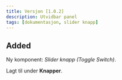 ```yaml
---
title: Versjon [1.0.2]
description: Utvidbar panel
tags: [dokumentasjon, slider knapp]
---
```


## Added

Ny komponent: _Slider knapp (Toggle Switch)_.

Lagt til under **Knapper**.